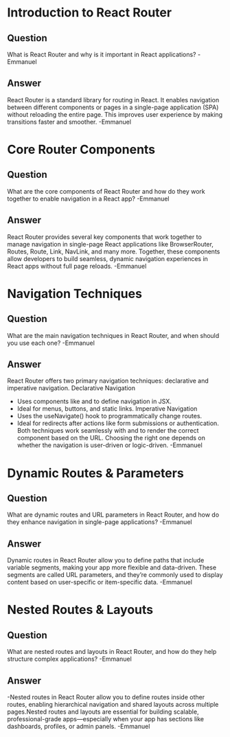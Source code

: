# Introduction to React Router

## Question
What is React Router and why is it important in React applications?
-Emmanuel

## Answer
React Router is a standard library for routing in React. It enables navigation between different components or pages in a single-page application (SPA) without reloading the entire page. This improves user experience by making transitions faster and smoother.
-Emmanuel

# Core Router Components

## Question
What are the core components of React Router and how do they work together to enable navigation in a React app?
-Emmanuel

## Answer
React Router provides several key components that work together to manage navigation in single-page React applications like BrowserRouter, Routes, Route, Link, NavLink, and many more. Together, these components allow developers to build seamless, dynamic navigation experiences in React apps without full page reloads.
-Emmanuel


# Navigation Techniques

## Question
What are the main navigation techniques in React Router, and when should you use each one?
-Emmanuel

## Answer
React Router offers two primary navigation techniques: declarative and imperative navigation.
Declarative Navigation
- Uses components like <Link> and <NavLink> to define navigation in JSX.
- Ideal for menus, buttons, and static links.
 Imperative Navigation
- Uses the useNavigate() hook to programmatically change routes.
- Ideal for redirects after actions like form submissions or authentication.
Both techniques work seamlessly with <Routes> and <Route> to render the correct component based on the URL. Choosing the right one depends on whether the navigation is user-driven or logic-driven.
-Emmanuel

# Dynamic Routes & Parameters

## Question
What are dynamic routes and URL parameters in React Router, and how do they enhance navigation in single-page applications?
-Emmanuel

## Answer
Dynamic routes in React Router allow you to define paths that include variable segments, making your app more flexible and data-driven. These segments are called URL parameters, and they’re commonly used to display content based on user-specific or item-specific data.
-Emmanuel

# Nested Routes & Layouts

## Question
What are nested routes and layouts in React Router, and how do they help structure complex applications?
-Emmanuel

## Answer
-Nested routes in React Router allow you to define routes inside other routes, enabling hierarchical navigation and shared layouts across multiple pages.Nested routes and layouts are essential for building scalable, professional-grade apps—especially when your app has sections like dashboards, profiles, or admin panels.
-Emmanuel